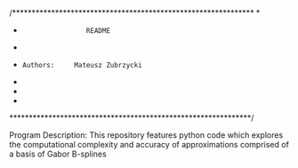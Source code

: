 /**************************************************************
 *
 *                     README
 *
 *     Authors:     Mateusz Zubrzycki
 *
 *
 *
 **************************************************************/
 

Program Description:
    This repository features python code which explores
    the computational complexity and accuracy of 
    approximations comprised of a basis of Gabor B-splines  

